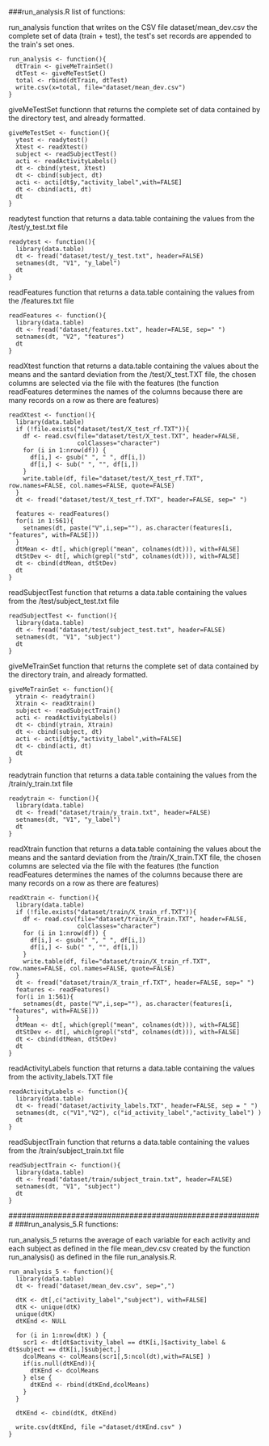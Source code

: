 ###run_analysis.R list of functions:

run_analysis
function that writes on the CSV file dataset/mean_dev.csv the complete set of data (train + test), the test's set records are appended to the train's set ones.
    
    run_analysis <- function(){
      dtTrain <- giveMeTrainSet()
      dtTest <- giveMeTestSet()
      total <- rbind(dtTrain, dtTest)
      write.csv(x=total, file="dataset/mean_dev.csv")
    }

giveMeTestSet
functionn that returns the complete set of data contained by the directory test, and already formatted.
    
    giveMeTestSet <- function(){
      ytest <- readytest()
      Xtest <- readXtest()
      subject <- readSubjectTest()
      acti <- readActivityLabels()
      dt <- cbind(ytest, Xtest)
      dt <- cbind(subject, dt)
      acti <- acti[dt$y,"activity_label",with=FALSE]
      dt <- cbind(acti, dt)
      dt
    }

readytest
function that returns a data.table containing the values from the /test/y_test.txt file
    
    readytest <- function(){
      library(data.table)
      dt <- fread("dataset/test/y_test.txt", header=FALSE)
      setnames(dt, "V1", "y_label")
      dt
    }

readFeatures
function that returns a data.table containing the values from the /features.txt file
    
    readFeatures <- function(){
      library(data.table)
      dt <- fread("dataset/features.txt", header=FALSE, sep=" ")
      setnames(dt, "V2", "features")
      dt
    }

readXtest
function that returns a data.table containing the values about the means and the santard deviation from the /test/X_test.TXT file, the chosen columns are selected via the file with the features (the function readFeatures determines the names of the columns because there are many records on a row as there are features)
    
    readXtest <- function(){
      library(data.table)
      if (!file.exists("dataset/test/X_test_rf.TXT")){
        df <- read.csv(file="dataset/test/X_test.TXT", header=FALSE,
                       colClasses="character")
        for (i in 1:nrow(df)) {
          df[i,] <- gsub(" ", " ", df[i,])
          df[i,] <- sub(" ", "", df[i,])
        }
        write.table(df, file="dataset/test/X_test_rf.TXT", row.names=FALSE, col.names=FALSE, quote=FALSE)
      }
      dt <- fread("dataset/test/X_test_rf.TXT", header=FALSE, sep=" ")
      
      features <- readFeatures()
      for(i in 1:561){
        setnames(dt, paste("V",i,sep=""), as.character(features[i, "features", with=FALSE]))
      }
      dtMean <- dt[, which(grepl("mean", colnames(dt))), with=FALSE]
      dtStDev <- dt[, which(grepl("std", colnames(dt))), with=FALSE]
      dt <- cbind(dtMean, dtStDev)
      dt
    }

readSubjectTest
function that returns a data.table containing the values from the /test/subject_test.txt file
    
    readSubjectTest <- function(){
      library(data.table)
      dt <- fread("dataset/test/subject_test.txt", header=FALSE)
      setnames(dt, "V1", "subject")
      dt
    }

giveMeTrainSet
function that returns the complete set of data contained by the directory train, and already formatted.
    
    giveMeTrainSet <- function(){
      ytrain <- readytrain()
      Xtrain <- readXtrain()
      subject <- readSubjectTrain()
      acti <- readActivityLabels()
      dt <- cbind(ytrain, Xtrain)
      dt <- cbind(subject, dt)
      acti <- acti[dt$y,"activity_label",with=FALSE]
      dt <- cbind(acti, dt)
      dt
    }

readytrain
function that returns a data.table containing the values from the /train/y_train.txt file
    
    readytrain <- function(){
      library(data.table)
      dt <- fread("dataset/train/y_train.txt", header=FALSE)
      setnames(dt, "V1", "y_label")
      dt
    }

readXtrain
function that returns a data.table containing the values about the means and the santard deviation from the /train/X_train.TXT file, the chosen columns are selected via the file with the features (the function readFeatures determines the names of the columns because there are many records on a row as there are features)
    
    readXtrain <- function(){
      library(data.table)
      if (!file.exists("dataset/train/X_train_rf.TXT")){
        df <- read.csv(file="dataset/train/X_train.TXT", header=FALSE,
                       colClasses="character")
        for (i in 1:nrow(df)) {
          df[i,] <- gsub(" ", " ", df[i,])
          df[i,] <- sub(" ", "", df[i,])
        }
        write.table(df, file="dataset/train/X_train_rf.TXT", row.names=FALSE, col.names=FALSE, quote=FALSE)
      }
      dt <- fread("dataset/train/X_train_rf.TXT", header=FALSE, sep=" ")
      features <- readFeatures()
      for(i in 1:561){
        setnames(dt, paste("V",i,sep=""), as.character(features[i, "features", with=FALSE]))
      }
      dtMean <- dt[, which(grepl("mean", colnames(dt))), with=FALSE]
      dtStDev <- dt[, which(grepl("std", colnames(dt))), with=FALSE]
      dt <- cbind(dtMean, dtStDev)
      dt
    }

readActivityLabels
function that returns a data.table containing the values from the activity_labels.TXT file
    
    readActivityLabels <- function(){
      library(data.table)
      dt <- fread("dataset/activity_labels.TXT", header=FALSE, sep = " ")
      setnames(dt, c("V1","V2"), c("id_activity_label","activity_label") )
      dt
    }

readSubjectTrain
function that returns a data.table containing the values from the /train/subject_train.txt file
    
    readSubjectTrain <- function(){
      library(data.table)
      dt <- fread("dataset/train/subject_train.txt", header=FALSE)
      setnames(dt, "V1", "subject")
      dt
    }

#########################################################
###run_analysis_5.R functions:

run_analysis_5
returns the average of each variable for each activity and each subject as defined in the file mean_dev.csv created by the function run_analysis() as defined in the file run_analysis.R.
    
    run_analysis_5 <- function(){
      library(data.table)
      dt <- fread("dataset/mean_dev.csv", sep=",")
      
      dtK <- dt[,c("activity_label","subject"), with=FALSE]
      dtK <- unique(dtK)
      unique(dtK)  
      dtKEnd <- NULL
      
      for (i in 1:nrow(dtK) ) {
        scr1 <- dt[dt$activity_label == dtK[i,]$activity_label & dt$subject == dtK[i,]$subject,]
        dcolMeans <- colMeans(scr1[,5:ncol(dt),with=FALSE] )   
        if(is.null(dtKEnd)){
          dtKEnd <- dcolMeans
        } else {
          dtKEnd <- rbind(dtKEnd,dcolMeans)
        }
      }
      
      dtKEnd <- cbind(dtK, dtKEnd)
      
      write.csv(dtKEnd, file ="dataset/dtKEnd.csv" )
    }


